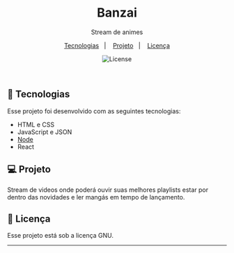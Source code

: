 <h1 align="center"> Banzai </h1>

<p align="center" >
Stream de animes
</p>

<p align="center">
  <a href="#-tecnologias">Tecnologias</a>&nbsp;&nbsp;&nbsp;|&nbsp;&nbsp;&nbsp;
  <a href="#-projeto">Projeto</a>&nbsp;&nbsp;&nbsp;|&nbsp;&nbsp;&nbsp;
  <a href="#memo-licença">Licença</a>
</p>

<p align="center">
  <img alt="License" src="https://img.shields.io/badge/licence-Gnu-white">
</p>

<br>

## 🚀 Tecnologias

Esse projeto foi desenvolvido com as seguintes tecnologias:

- HTML e CSS
- JavaScript e JSON
- [Node](https://nodejs.org/)
- React

## 💻 Projeto

Stream de videos onde poderá ouvir suas melhores playlists estar por dentro das novidades e ler mangás em tempo de lançamento.

## :memo: Licença

Esse projeto está sob a licença GNU.

---
